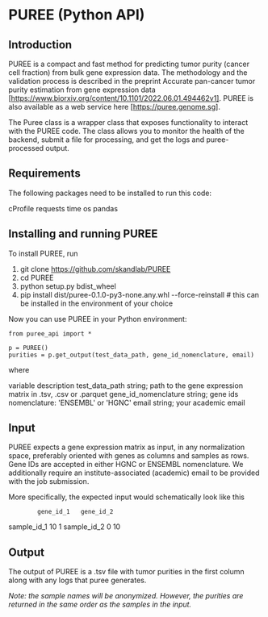 # PUREE (Python API)

## Introduction
PUREE is a compact and fast method for predicting tumor purity (cancer cell fraction) from bulk gene expression data. The methodology and the validation process is described in the preprint Accurate pan-cancer tumor purity estimation from gene expression data [https://www.biorxiv.org/content/10.1101/2022.06.01.494462v1]. PUREE is also available as a web service here [https://puree.genome.sg].

The Puree class is a wrapper class that exposes functionality to interact with the PUREE code. The class allows you to monitor the health of the backend, submit a file for processing, and get the logs and puree-processed output.

## Requirements
The following packages need to be installed to run this code:

cProfile
requests
time
os
pandas

## Installing and running PUREE
To install PUREE, run

1. git clone https://github.com/skandlab/PUREE
2. cd PUREE
3. python setup.py bdist_wheel
4. pip install dist/puree-0.1.0-py3-none.any.whl --force-reinstall # this can be installed in the environment of your choice

Now you can use PUREE in your Python environment:

```
from puree_api import *

p = PUREE()
purities = p.get_output(test_data_path, gene_id_nomenclature, email)
```
where

variable	description
test_data_path	string; path to the gene expression matrix in .tsv, .csv or .parquet
gene_id_nomenclature	string; gene ids nomenclature: 'ENSEMBL' or 'HGNC'
email	string; your academic email

## Input

PUREE expects a gene expression matrix as input, in any normalization space, preferably oriented with genes as columns and samples as rows. Gene IDs are accepted in either HGNC or ENSEMBL nomenclature. We additionally require an institute-associated (academic) email to be provided with the job submission.

More specifically, the expected input would schematically look like this

            gene_id_1	gene_id_2
sample_id_1      10      	1
sample_id_2	     0	        10

## Output
The output of PUREE is a .tsv file with tumor purities in the first column along with any logs that puree generates.

_Note: the sample names will be anonymized. However, the purities are returned in the same order as the samples in the input._

